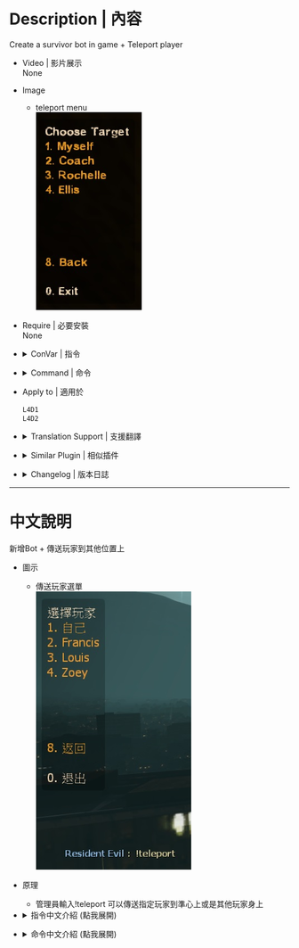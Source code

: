 # Description | 內容
Create a survivor bot in game + Teleport player

* Video | 影片展示
<br/>None

* Image
	* teleport menu
	<br/>![l4d_wind_1](image/l4d_wind_1.jpg)

* Require | 必要安裝
<br/>None

* <details><summary>ConVar | 指令</summary>

	* cfg/sourcemod/l4d_wind.cfg
		```php
		// If 1, Adm can use command to add a survivor bot
		l4d_wind_add_bot_enable "1"

		// Add 'Teleport player' item in admin menu under 'Player commands' category? (0 - No, 1 - Yes)
		l4d_wind_teleport_adminmenu "1"

		// If 1, Adm can teleport special infected
		l4d_wind_teleport_infected_enable "1"
		```
</details>

* <details><summary>Command | 命令</summary>

	* **Add a survivor bot (Adm required: ADMFLAG_BAN)**
		```php
		sm_addbot
		sm_createbot
		```

	* **Open 'Teleport player' menu (Adm required: ADMFLAG_BAN)**
		```php
		sm_teleport
		sm_tp
		```
</details>

* Apply to | 適用於
	```
	L4D1
	L4D2
	```

* <details><summary>Translation Support | 支援翻譯</summary>

	```
	English
	繁體中文
	简体中文
	Russian
	```
</details>

* <details><summary>Similar Plugin | 相似插件</summary>

	1. [l4d_teleport_call](https://github.com/fbef0102/Game-Private_Plugin/tree/main/Plugin_插件/Survivor_人類/l4d_teleport_call): Teleport Call Menu
		> 呼叫傳送功能選單，能傳送玩家到起點、終點、救援區域
</details>

* <details><summary>Changelog | 版本日誌</summary>

	* v1.7 (2024-5-31)
		* Respawn bot if bot was added as dead state

	* v1.6 (2022-11-23)
		* Initial Release
</details>

- - - -
# 中文說明
新增Bot + 傳送玩家到其他位置上

* 圖示
	* 傳送玩家選單
	<br/>![zho/l4d_wind_1](image/zho/l4d_wind_1.jpg)

* 原理
	* 管理員輸入!teleport 可以傳送指定玩家到準心上或是其他玩家身上

* <details><summary>指令中文介紹 (點我展開)</summary>

	* cfg/sourcemod/l4d_wind.cfg
		```php
		// 為1時，管理員可以輸入!addbot 增加bot數量
		l4d_wind_add_bot_enable "1"

		// 為1時，加入到管理員選單下，輸入!admin->玩家指令->傳送玩家
		l4d_wind_teleport_adminmenu "1"

		// 為1時，管理員可以傳送特感
		l4d_wind_teleport_infected_enable "1"
		```
</details>

* <details><summary>命令中文介紹 (點我展開)</summary>

	* **增加一個bot (權限: ADMFLAG_BAN)**
		```php
		sm_addbot
		sm_createbot
		```

	* **打開"傳送玩家選單" (權限: ADMFLAG_BAN)**
		```php
		sm_teleport
		sm_tp
		```
</details>
